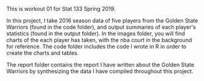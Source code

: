 This is workout 01 for Stat 133 Spring 2019.

In this project, I take 2016 season data of five players from the Golden State Warriors (found in the code folder), and output summaries of each player's statistics (found in the output folder). In the images folder, you will find charts of the each player has taken, with the nba court in the background for reference. The code folder includes the code I wrote in R in order to create the charts and tables.

The report folder contains the report I have written about the Golden State Warriors by synthesizing the data I have compiled throughout this project.